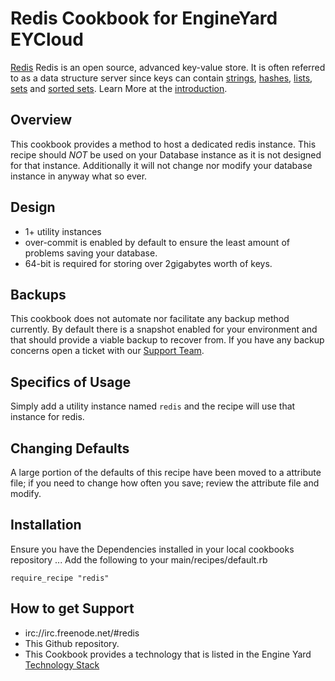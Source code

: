 Redis Cookbook for EngineYard EYCloud
=========

[Redis][1] Redis is an open source, advanced key-value store. It is often referred to as a data structure server since keys can contain [strings][7], [hashes][6], [lists][5], [sets][4] and [sorted sets][3].  Learn More at the [introduction][7].

Overview
--------

This cookbook provides a method to host a dedicated redis instance.  This recipe should *NOT* be used on your Database instance as it is not designed for that instance.  Additionally it will not change nor modify your database instance in anyway what so ever.

Design
--------

* 1+ utility instances
* over-commit is enabled by default to ensure the least amount of problems saving your database.
* 64-bit is required for storing over 2gigabytes worth of keys.

Backups
--------

This cookbook does not automate nor facilitate any backup method currently.  By default there is a snapshot enabled for your environment and that should provide a viable backup to recover from.  If you have any backup concerns open a ticket with our [Support Team][9].

Specifics of Usage
--------

Simply add a utility instance named `redis` and the recipe will use that instance for redis.

Changing Defaults
--------

A large portion of the defaults of this recipe have been moved to a attribute file; if you need to change how often you save; review the attribute file and modify.

Installation
--------

Ensure you have the Dependencies installed in your local cookbooks repository ...
Add the following to your main/recipes/default.rb

``require_recipe "redis"``

How to get Support
--------

* irc://irc.freenode.net/#redis
* This Github repository.
* This Cookbook provides a technology that is listed in the Engine Yard [Technology Stack][2]

[1]: http://redis.io/
[2]: http://www.engineyard.com/products/technology/stack
[3]: http://redis.io/topics/data-types#sorted-sets
[4]: http://redis.io/topics/data-types#sets
[5]: http://redis.io/topics/data-types#lists
[6]: http://redis.io/topics/data-types#hashes
[7]: http://redis.io/topics/data-types#strings
[8]: http://redis.io/topics/introduction
[9]: https://support.cloud.engineyard.com
